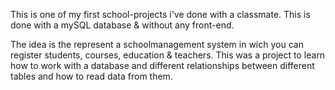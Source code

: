This is one of my first school-projects i've done with a classmate.
This is done with a mySQL database & without any front-end.

The idea is the represent a schoolmanagement system in wich you can register students, courses, education & teachers.
This was a project to learn how to work with a database and different relationships between different tables and how to read data from them.
